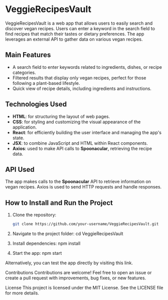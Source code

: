 # **VeggieRecipesVault**

VeggieRecipesVault is a web app that allows users to easily search and discover vegan recipes. Users can enter a keyword in the search field to find recipes that match their tastes or dietary preferences. The app leverages an external API to gather data on various vegan recipes.

## **Main Features**

- A search field to enter keywords related to ingredients, dishes, or recipe categories.
- Filtered results that display only vegan recipes, perfect for those following a plant-based lifestyle.
- Quick view of recipe details, including ingredients and instructions.

## **Technologies Used**

- **HTML**: for structuring the layout of web pages.
- **CSS**: for styling and customizing the visual appearance of the application.
- **React**: for efficiently building the user interface and managing the app's state.
- **JSX**: to combine JavaScript and HTML within React components.
- **Axios**: used to make API calls to **Spoonacular**, retrieving the recipe data.

## **API Used**

The app makes calls to the **Spoonacular** API to retrieve information on vegan recipes. Axios is used to send HTTP requests and handle responses.

## **How to Install and Run the Project**

1. Clone the repository:
   ```bash
   git clone https://github.com/your-username/VeggieRecipesVault.git
2. Navigate to the project folder:
cd VeggieRecipesVault

3. Install dependencies:
npm install

4. Start the app:
npm start


Alternatively, you can test the app directly by visiting this link.

Contributions
Contributions are welcome! Feel free to open an issue or create a pull request with improvements, bug fixes, or new features.

License
This project is licensed under the MIT License. See the LICENSE file for more details.
